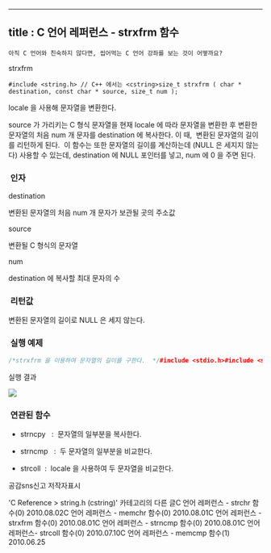 ----------------
title : C 언어 레퍼런스 - strxfrm 함수
--------------



```warning
아직 C 언어와 친숙하지 않다면, 씹어먹는 C 언어 강좌를 보는 것이 어떻까요?
```


strxfrm



```info
#include <string.h> // C++ 에서는 <cstring>size_t strxfrm ( char * destination, const char * source, size_t num );
```


locale 을 사용해 문자열을 변환한다. 

source 가 가리키는 C 형식 문자열을 현재 locale 에 따라 문자열을 변환한 후 변환한 문자열의 처음 num 개 문자를 destination 에 복사한다. 이 때,  변환된 문자열의 길이를 리턴하게 된다.  이 함수는 또한 문자열의 길이를 계산하는데 (NULL 은 세지지 않는다) 사용할 수 있는데, destination 에 NULL 포인터를 넣고, num 에 0 을 주면 된다. 



###  인자




destination

변환된 문자열의 처음 num 개 문자가 보관될 곳의 주소값

source

변환될 C 형식의 문자열 

num

destination 에 복사할 최대 문자의 수 



###  리턴값




변환된 문자열의 길이로 NULL 은 세지 않는다. 



###  실행 예제


```cpp
/*strxfrm 을 이용하여 문자열의 길이를 구한다.  */#include <stdio.h>#include <string.h>int main (){    char str[20] = "Hello, World";    printf("문자열의 길이 : %d \n", strxfrm(NULL, str, 0));    return 0;}
```


실행 결과


![](http://img1.daumcdn.net/thumb/R1920x0/?fname=http%3A%2F%2Fcfile9.uf.tistory.com%2Fimage%2F186A6F1C4C54E5888668F1)




###  연관된 함수


* strncpy
  :  문자열의 일부분을 복사한다.  



* strncmp
  :  두 문자열의 일부분을 비교한다. 

* strcoll 
 :  locale 을 사용하여 두 문자열을 비교한다.





공감sns신고
저작자표시

'C Reference > string.h (cstring)' 카테고리의 다른 글C 언어 레퍼런스 - strchr 함수(0)
2010.08.02C 언어 레퍼런스 - memchr 함수(0)
2010.08.01C 언어 레퍼런스 - strxfrm 함수(0)
2010.08.01C 언어 레퍼런스 - strncmp 함수(0)
2010.08.01C 언어 레퍼런스- strcoll 함수(0)
2010.07.10C 언어 레퍼런스 - memcmp 함수(1)
2010.06.25

